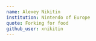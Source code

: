 ```yaml
---
name: Alexey Nikitin
institution: Nintendo of Europe
quote: Forking for food
github_user: xnikitin
---
```

